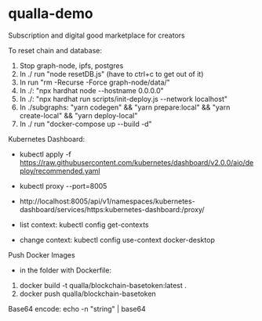 # qualla-demo

Subscription and digital good marketplace for creators

To reset chain and database:

1. Stop graph-node, ipfs, postgres
2. In ./ run "node resetDB.js" (have to ctrl+c to get out of it)
3. In run "rm -Recurse -Force graph-node/data/"
4. In ./: "npx hardhat node --hostname 0.0.0.0"
5. In ./: "npx hardhat run scripts/init-deploy.js --network localhost"
6. In ./subgraphs: "yarn codegen" && "yarn prepare:local" && "yarn create-local" && "yarn deploy-local"
7. In ./ run "docker-compose up --build -d"

Kubernetes Dashboard:

- kubectl apply -f https://raw.githubusercontent.com/kubernetes/dashboard/v2.0.0/aio/deploy/recommended.yaml
- kubectl proxy --port=8005
- http://localhost:8005/api/v1/namespaces/kubernetes-dashboard/services/https:kubernetes-dashboard:/proxy/

- list context: kubectl config get-contexts
- change context: kubectl config use-context docker-desktop

Push Docker Images

- in the folder with Dockerfile:

1. docker build -t qualla/blockchain-basetoken:latest .
2. docker push qualla/blockchain-basetoken

Base64 encode:
echo -n "string" | base64
